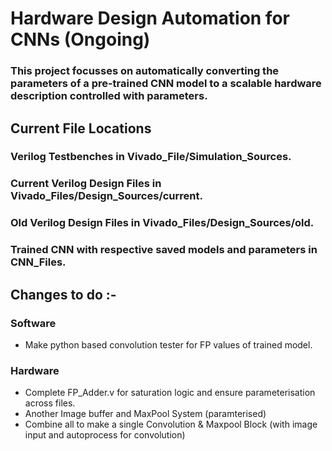 # Hardware Design Automation for CNNs (Ongoing)

### This project focusses on automatically converting the parameters of a pre-trained CNN model to a scalable hardware description controlled with parameters.

## Current File Locations

### Verilog Testbenches in Vivado_File/Simulation_Sources. 
### Current Verilog Design Files in Vivado_Files/Design_Sources/current.
### Old Verilog Design Files in Vivado_Files/Design_Sources/old.
### Trained CNN with respective saved models and parameters in CNN_Files.

## Changes to do :-

### Software
- Make python based convolution tester for FP values of trained model.

### Hardware
  - Complete FP_Adder.v for saturation logic and ensure parameterisation across files.
  - Another Image buffer and MaxPool System (paramterised)
  - Combine all to make a single Convolution & Maxpool Block (with image input and autoprocess for convolution)


